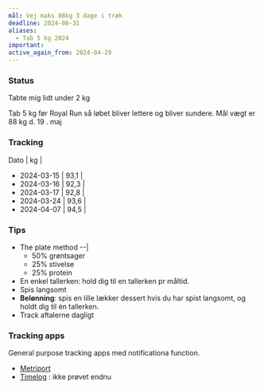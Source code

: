 ```yaml
---
mål: Vej maks 88kg 3 dage i træk
deadline: 2024-08-31
aliases:
  - Tab 5 kg 2024
important: 
active_again_from: 2024-04-29
---
```

### Status
Tabte mig lidt under 2 kg 

Tab 5 kg før Royal Run så løbet bliver lettere og bliver sundere.
Mål vægt er 88 kg d. 19 . maj
### Tracking 
Dato | kg |
- 2024-03-15 | 93,1 |
- 2024-03-16 | 92,3 |
- 2024-03-17 | 92,8 |
- 2024-03-24 | 93,6 |
- 2024-04-07 | 94,5 |

### Tips 
- The plate method --|
	- 50% grøntsager
	- 25% stivelse
	- 25% protein 
- En enkel tallerken: hold dig til en tallerken pr måltid. 
- Spis langsomt 
- **Belønning**: spis en lille lækker dessert hvis du har spist langsomt, og holdt dig til én tallerken. 
- Track aftalerne dagligt 

### Tracking apps 
General purpose tracking apps med notificationa function. 
- [Metriport](https://play.google.com/store/apps/details?id=com.metriport.metriport )
- [Timelog](https://play.google.com/store/apps/details?id=dev.giall.timelog)  : ikke prøvet endnu 